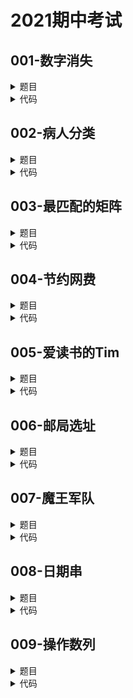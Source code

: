 # **2021期中考试**

## **001-数字消失**
<details>

<summary>
题目
</summary>

### **题目描述**

有一个包含n个整数的序列，序列中每个数都在[1, n]内，[1,n]中的数有些在这个序列中出现了1次或多次，而有些数没出现过。请输出[1, n]的整数中所有没出现过的整数。其中2 <= n <= 100.

### **关于输入**

输入包括两行：\
第1行一个整数n\
第2行共n个整数，表示序列中的n个数，相互之间用空格隔开

### **关于输出**

输出若干行，按从小到大的顺序，每行输出一个没出现的整数。

### **例子输入**

```
7
3 5 1 1 4 3 4
```

### **例子输出**

```
2
6
7
```

### **提示信息**

pass

</details>

<details>

<summary>
代码
</summary>

```c++
#include <iostream>
using namespace std;
int main(){
    int n;cin >> n;
    int f[110]{};
    for(int i=0;i<n;i++){
        int a;cin >> a;
        f[a]=1;
    }
    int result[110]{};
    for(int i=1;i<=n;i++){
        if(!f[i])result[++result[0]]=i;
    }
    for(int i=1;i<=result[0];i++)cout << result[i] << endl;
    return 0;
}
```

</details>

## **002-病人分类**
<details>

<summary>
题目
</summary>

### **题目描述**

就医时对不同症状的病人分类是非常重要的，这样可以为病人找最专业的医生来就诊。目前一共有n个病人，编号是1~n，最开始每个病人的症状未被分类。每个病人属于一个单独的集合。\
现在要进行m个操作，操作共有两种：\
“M a b”，由于症状相同，将编号为a和b的两个病人所在集合合并，如果两个病人已经在同一个集合中，则忽略这个操作；\
“Q a b”，询问编号为a和b的两个病人是否在同一个集合中；

### **关于输入**

第一行输入整数n和m，1≤n,m≤100\
接下来m行，每行包含一个操作指令，指令为“M a b”或“Q a b”中的一种。

### **关于输出**

对于每个询问指令”Q a b”，都要输出一个结果，如果a和b在同一集合内，则输出“Yes”，否则输出“No”。每个结果占一行。

### **例子输入**

```
4 5
M 1 2
M 3 4
Q 1 2
Q 1 3
Q 3 4
```

### **例子输出**

```
Yes
No
Yes
```

### **提示信息**

pass

</details>

<details>

<summary>
代码
</summary>

```c++
#include <iostream>
using namespace std;
int main(){
    int n,m;cin >> n >> m;
    int f[110]{};int cnt=0;
    for(int i=0;i<m;i++){
        char op;int a,b;
        cin >> op >> a >> b;
        if(op=='M'){
            if(f[a]==0 && f[b]==0){
                cnt++;f[a]=cnt;f[b]=cnt;
            }
            else if(f[a]==0){
                f[a]=f[b];
            }
            else if(f[b]==0){
                f[b]=f[a];
            }
            else {
                for(int i=1;i<=n;i++){
                    if(i!=b && f[i]==f[b])f[i]=f[a];
                }
                f[b]=f[a];
            }
        }
        else if(op=='Q'){
            if(f[a]==f[b])cout << "Yes";
            else cout << "No";
            cout << endl;
        }
    }
    return 0;
}
```

</details>

## **003-最匹配的矩阵**
<details>

<summary>
题目
</summary>

### **题目描述**

给定一个矩阵A[m,n](100 ≥ m ≥ 1,100 ≥ n ≥ 1) 和另一个矩阵B[r,s],有0 < r ≤ m, 0 < s ≤ n，A、B所有元素值都是小于100的正整数。求A中和B最匹配的矩阵C[r,s]，所谓最匹配是指B和C的对应元素差值的绝对值之和最小，如果有多个最佳匹配只需输出第一个（行号最小，行号相同时，列号最小）。

### **关于输入**

第一行是m和n，以空格隔开\
以下m行每行有n个整数，表示A矩阵中的各行\
第m+2行为r和s，以空格隔开\
以下r行每行有s个整数，表示B矩阵中的各行

### **关于输出**

求出A中和B最匹配的矩阵C并输出之\
注意：每一个数字后面都有空格，包括一行中的最后一个数字

### **例子输入**

```
3 3
3 4 5
5 3 4
8 2 4
2 2
7 3
4 9
```

### **例子输出**

```
4 5 
3 4 
```

### **提示信息**

pass

</details>

<details>

<summary>
代码
</summary>

```c++
#include <iostream>
using namespace std;
int main(){
    int m,n,r,s,a[110][110]{},b[110][110]{};
    cin >> m >> n;
    for(int i=0;i<m;i++)for(int j=0;j<n;j++)cin >> a[i][j];
    cin >> r >> s;
    for(int i=0;i<r;i++)for(int j=0;j<s;j++)cin >> b[i][j];
    int result=0x7fffffff,result_i=0,result_j=0;
    for(int i=0;i<=m-r;i++){
        for(int j=0;j<=n-s;j++){
            int result_tmp=0;
            for(int p=0;p<r;p++){
                for(int q=0;q<s;q++){
                    result_tmp+=abs(b[p][q]-a[i+p][j+q]);
                }
            }
            if(result_tmp<result){
                result=result_tmp;
                result_i=i;result_j=j;
            }
        }
    }
    for(int i=result_i;i<result_i+r;i++){
        for(int j=result_j;j<result_j+s;j++){
            cout << a[i][j] << ' ';
        }
        cout << endl;
    }
    return 0;
}
```

</details>

## **004-节约网费**
<details>

<summary>
题目
</summary>

### **题目描述**

有一款游戏，它按照玩家的游戏时长分 n+1 段收费：\
1\. 玩家游戏的前 a[1] 个小时，收费为每小时 b[1] 元。\
2\. 从第 a[1]+1 个小时开始到第 a[2] 个小时，收费为每小时 b[2] 元 。\
...\
3\. 从第 a[n-1]+1 个小时开始到第 a[n] 个小时，收费为每小时 b[n] 元。\
4\. 从第 a[n]+1 个小时开始，收费为每小时 b[n+1] 元。\
其中，1 <= a[1] < a[2] < ... < a[n] <= 1000000, 1 <= b[1] < b[2] < ... < b[n+1] <= 1000。\
小明打算玩 h 小时个游戏，但是他觉得游戏时长太多的时候，收费太贵，因此他打算开 k 个账号从而减少费用。\
具体来说，小明打算选择 k 个非负整数 c[1] ... c[k] 满足 c[1] + c[2] + ... + c[k] = h，并在第 i 个账号上玩 c[i] 个小时。\
小明希望你能帮他决定一下 c[1] ... c[k]，使得他花的钱最少。

### **关于输入**

第一行输入两个整数 n,k,h (1<=n,k<=1000,1<=h<=1000000)。\
第二行输入 n 个整数，表示 a[i]。第三行输入 n+1 个整数，表示 b[i]。

### **关于输出**

输出一行一个整数，表示最少的花费。

### **例子输入**

```
1 3 10
1
1 2
```

### **例子输出**

```
17
```

### **提示信息**

pass

</details>

<details>

<summary>
代码
</summary>

```c++
#include <iostream>
using namespace std;
int n,k,h;
int a[1010]{},b[1010]{},c[1010]{};
int get_hour(int h){
    int result=0;
    for(int i=1;i<=n;i++){
        if(h<=a[i]){
            result=c[i]-(a[i]-h)*b[i];
            return result;
        }
    }
    result=c[n]+(h-a[n])*b[n+1];
    return result;
}
int main(){
    cin >> n >> k >> h;
    for(int i=1;i<=n;i++)cin >> a[i];
    for(int i=1;i<=n+1;i++)cin >> b[i];
    for(int i=1;i<=n;i++){
        c[i]=c[i-1]+(a[i]-a[i-1])*b[i];
    }
    cout << get_hour(h/k)*(k-h%k)+get_hour(h/k+1)*(h%k);
    return 0;
}
```

</details>

## **005-爱读书的Tim**
<details>

<summary>
题目
</summary>

### **题目描述**

Tim穿越到荒岛时，灯神还给了他一本天书，这本书的某些页十分晦涩难懂，需要阅读完另一页的内容才能完全理解。而有些页则比较通俗易懂，阅读完当前页即可理解。\
Tim是一个喜欢钻研的小朋友，他每天都会从这本书中页数最小的从未读过的一页开始读，读到完全理解这一页的内容为止。例如对于当Tim某一天要读这本书的第a页时，这一页要求读完第b页才能理解，于是Tim又要去读第b页，而第b页要求读完第c页才能理解，于是Tim又要去读第c页，而第c页不需要读别的页就可以理解，或是需要读的页在之前已经读过了，最终Tim这一天读了a, b, c这三页内容。\
Tim想知道自己需要花多少天才能读完这本书？

### **关于输入**

第一行一个整数n,表示这本书有n页\
第二行有n个正整数a1,a2,……,an，其中ai表示要读完第i页的内容要先读完第ai页的内容。（ai>=i）

### **关于输出**

一个正整数，表示读完这本书需要的时间

### **例子输入**

```
10
3 4 3 4 8 7 8 10 10 10
```

### **例子输出**

```
5
```

### **提示信息**

pass

</details>

<details>

<summary>
代码
</summary>

```c++
#include <iostream>
using namespace std;
int a[100010]{};
int f[100010]{};
int main(){
    int n;cin >> n;
    for(int i=1;i<=n;i++)cin >> a[i];
    int day=0;
    for(int i=1;i<=n;i++){
        if(f[i]==0){
            int i_tmp=i;
            while(f[i_tmp]==0){
                f[i_tmp]=1;
                i_tmp=a[i_tmp];
            }
            day++;
        }
    }
    cout << day;
    return 0;
}
```

</details>

## **006-邮局选址**
<details>

<summary>
题目
</summary>

### **题目描述**

在一个偏远的地区修建一个邮局，希望选择一个邮局地址，使得邮局到所有的这个地区所有村落的距离之和最小。 在这个问题中，我们假设所有村子位于一条直线上，每一个村子对应一个小于 100000 的整数x，代表村子在这个直线上的位置，邮局可以选择在直线上的任意一点，可以在一个村落中，也可以不位于村落中。

### **关于输入**

输入由多组测试数据构成。\
第一行为一个整数T，代表了测试数据的组数。\
每组测试数据中 第一行是一个正整数n，输入数据中保证n大于等于2\
第二行为n个数字，代表村落的坐标值。输入数据中保证村落的输入顺序按坐标从小到大排列。

### **关于输出**

对于每组测试数据，每个测试数据输出一行，为一个整数，输出邮局到所有村落的距离之和。

### **例子输入**

```
3
3
1 2 3
5
1 5 9 12 19
4
1 10 100 1000
```

### **例子输出**

```
2
25
1089
```

### **提示信息**

pass

</details>

<details>

<summary>
代码
</summary>

```c++
#include <iostream>
using namespace std;
#define MAXN 100010
int a[MAXN]{};
int main(){
    int _;cin >> _;
    for(int __=0;__<_;__++){
        int n;cin >> n;
        for(int i=1;i<=n;i++)cin >> a[i];
        int result=0;
        for(int i=1;i<=n;i++){
            result+=abs(a[(n+1)/2]-a[i]);
        }
        cout << result << endl;
    }
    return 0;
}
```

</details>

## **007-魔王军队**
<details>

<summary>
题目
</summary>

### **题目描述**

魔王需要带领他的军队从A城堡进攻B城堡。为了追踪他的兵力，他分发了很多观察之石。每颗观察之石的最大有效观察半径R个单位，并且必须被一个士兵携带（观察之石不能处于没有士兵的空中）。帮助魔王计算出为了追踪所有部队所需要的观察之石的最小数量。

### **关于输入**

输入包含多个实例。每个测试实例第一行为两个整数：R，n。R（0<=R<=1000）是观察之石的有效半径，n（1<=n<=1000）为魔王军队的士兵数量。接下来的1行包含n个整数，分别是每个士兵的位置x_1,x_2,…,x_n（0<=x_i<=50000）。如果某个实例输入的R和n 均为-1，则结束。

### **关于输出**

针对每个测试实例，输出一行整数表示所需的最小数量。

### **例子输入**

```
0 3
10 20 20
10 7
70 30 1 7 15 20 50
-1 -1
```

### **例子输出**

```
2
4
```

### **提示信息**

对于上述的两组数据（输入/输出），在一组中，魔王可以将观察之石放在位置10和20上，注意距离为0的观察之石能够覆盖位置在20的两个士兵。\
在第二组中，魔王可以将观察之石放在位置7（覆盖了位置1，7，15的士兵），20（覆盖了位置20，30的士兵），50，70。注意，观察之石不能放在60的空中来同时覆盖位置50，70的士兵。

</details>

<details>

<summary>
代码
</summary>

```c++
#include <iostream>
#include <algorithm>
using namespace std;
int x[1010]{};
int main(){
    int n,r;
    while(cin >> r >> n && n+1 && r+1){
        for(int i=0;i<n;i++)cin >> x[i];
        sort(x,x+n);
        int cnt=0,cur=1,tmp=0;
        while(1){
            while(cur<n && x[cur]-x[tmp]<=r)cur++;
            tmp=cur-1;
            cnt++;
            while(cur<n && x[cur]-x[tmp]<=r)cur++;
            tmp=cur;cur=tmp;
            if(cur>=n)break;
        }
        cout << cnt << endl;
    }
    return 0;
}
```

</details>

## **008-日期串**
<details>

<summary>
题目
</summary>

### **题目描述**

今天是 2021 年 1 月 3 日，定义日期字符串 s 为把从今天开始到 9999 年 12 月 31 日的日期依次写下得到的字符串：\
s = 202101032021010420210105...99991231\
现在，给出 n 个数字 a[1] ... a[n]，你需要对于每一个数字求出它第一次在 s 中出现的位置（s 的下标从 1 开始）。

### **关于输入**

第一行输入一个整数 n，表示数字的个数 (1 <= n <= 100)。\
接下来每行输入一个整数，表示 a[i] (0 <= a[i] <= 100)。

### **关于输出**

输出 n 行，每行一个整数，表示答案。如果 a[i] 在 s 中没有出现，则输出 -1.

### **例子输入**

```
5
0
5
9
14
97
```

### **例子输出**

```
2
24
56
95
222059
```

### **提示信息**

pass

</details>

<details>

<summary>
代码
</summary>

```c++
#include <iostream>
using namespace std;
int month[13]={0,31,28,31,30,31,30,31,31,30,31,30,31};
int run_year_add(int,int);
int main(){
    string s="";
    for(int y=2021;y<=2099;y++){
        for(int m=1;m<=12;m++){
            int d_tmp=run_year_add(y,m)+month[m];
            for(int d=1;d<=d_tmp;d++){
                s+=to_string(y*10000+m*100+d);
            }
        }
    }
    int n;cin >> n;
    for(int i=0;i<n;i++){
        string t;cin >> t;
        cout << s.find(t,16)-15 << endl;
    }
    return 0;
}
int run_year_add(int y,int m){
    if(m==2 && ((y%4==0 && y%100!=0) || y%400==0))return 1;
    return 0;
}
```

</details>

## **009-操作数列**
<details>

<summary>
题目
</summary>

### **题目描述**

给定一个初始数字集合，对其做如下两种操作：\
1\. 添加一个新的数字
2\. 将集合中当前最小的数字取出（输出并删除），如果最小的数字有多个，只取出其中一个。

### **关于输入**

输入文件第一行为整数n，接下来n个整数，表示初始的数字集合。\
随后是一个整数m，表示操作的个数。接下来m行，每行表示一个操作，有两种输入格式：\
ADD x：表示往数字集合中添加一个x\
EXTRACT-MIN：表示取出当前数字集合中最小的数\
注意数字集合中的数随时都有重复。\
n>=0\
m>=0\
n+m<=200000

### **关于输出**

对于每一个EXTRACT-MIN，输出最小的数值。如果当前EXTRACT-MIN操作时集合为空，则输出"NULL"

### **例子输入**

```
5
1
2
1
2
3
11
EXTRACT-MIN
EXTRACT-MIN
EXTRACT-MIN
ADD 1
EXTRACT-MIN
EXTRACT-MIN
EXTRACT-MIN
EXTRACT-MIN
ADD 5
EXTRACT-MIN
EXTRACT-MIN
```

### **例子输出**

```
1
1
2
1
2
3
NULL
5
NULL
```

### **提示信息**

自己实现相应的数据结构，不能使用系统的库函数。

</details>

<details>

<summary>
代码
</summary>

```c++
#include <iostream>
using namespace std;
#define MAXN 200010
int a[MAXN]{};
int main(){
    int n;cin >> n;
    for(int i=1;i<=n;i++)cin >> a[i];
    a[0]=n;
    int m;cin >> m;
    for(int i=1;i<=m;i++){
        string s;cin >> s;
        if(s[0]=='E'){
            if(a[0]){
                int mina=a[1],min_index=1;
                for(int i=2;i<=a[0];i++){
                    if(a[i]<mina){
                        mina=a[i];
                        min_index=i;
                    }
                }
                cout << mina << endl;
                a[min_index]=a[a[0]--];
            }
            else cout << "NULL" << endl;
        }
        else {
            int atmp;cin >> atmp;
            a[++a[0]]=atmp;
        }
    }
    return 0;
}
```

</details>
